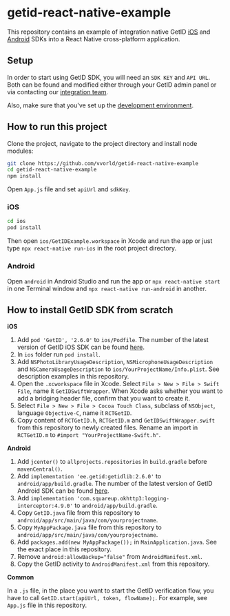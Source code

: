 # getid-react-native-example
This repository contains an example of integration native GetID [iOS](https://github.com/vvorld/getid-ios-sdk) and [Android](https://github.com/vvorld/getid-android-sdk) SDKs into a React Native cross-platform application.

## Setup
In order to start using GetID SDK, you will need an `SDK KEY` and `API URL`. Both can be found and modified either through your GetID admin panel or via contacting our [integration team](mailto:support@getid.ee).

Also, make sure that you've set up the [development environment](https://reactnative.dev/docs/environment-setup).

## How to run this project
Clone the project, navigate to the project directory and install node modules:
```bash
git clone https://github.com/vvorld/getid-react-native-example
cd getid-react-native-example
npm install
```

Open `App.js` file and set `apiUrl` and `sdkKey`.

### iOS
```bash
cd ios
pod install
```
Then open `ios/GetIDExample.workspace` in Xcode and run the app or just type `npx react-native run-ios` in the root project directory.

### Android
Open `android` in Android Studio and run the app or `npx react-native start` in one Terminal window and `npx react-native run-android` in another.

## How to install GetID SDK from scratch
**iOS**
1. Add `pod 'GetID', '2.6.0'` to `ios/Podfile`. The number of the latest version of GetID iOS SDK can be found [here](https://github.com/vvorld/getid-ios-sdk/releases).
2. In `ios` folder run `pod install`.
3. Add `NSPhotoLibraryUsageDescription`, `NSMicrophoneUsageDescription` and `NSCameraUsageDescription` to `ios/YourProjectName/Info.plist`. See description examples in this repository.
4. Open the `.xcworkspace` file in Xcode. Select `File > New > File > Swift File`, name it `GetIDSwiftWrapper`. When Xcode asks whether you want to add a bridging header file, confirm that you want to create it.
5. Select `File > New > File > Cocoa Touch Class`, subclass of `NSObject`, language `Objective-C`, name it `RCTGetID`.
6. Copy content of `RCTGetID.h`, `RCTGetID.m` and `GetIDSwiftWrapper.swift` from this repository to newly created files. Rename an import in `RCTGetID.m` to `#import "YourProjectName-Swift.h"`.

**Android**
1. Add `jcenter()` to `allprojects.repositories` in `build.gradle` before `mavenCentral()`.
2. Add `implementation 'ee.getid:getidlib:2.6.0'` to `android/app/build.gradle`. The number of the latest version of GetID Android SDK can be found [here](https://github.com/vvorld/getid-android-sdk/releases).
3. Add `implementation 'com.squareup.okhttp3:logging-interceptor:4.9.0'` to `android/app/build.gradle`.
4. Copy `GetID.java` file from this repository to `android/app/src/main/java/com/yourprojectname`.
5. Copy `MyAppPackage.java` file from this repository to `android/app/src/main/java/com/yourprojectname`.
6. Add `packages.add(new MyAppPackage());` in `MainApplication.java`. See the exact place in this repository.
7. Remove `android:allowBackup="false"` from `AndroidManifest.xml`.
8. Copy the GetID activity to `AndroidManifest.xml` from this repository.

**Common**

In a `.js` file, in the place you want to start the GetID verification flow, you have to call `GetID.start(apiUrl, token, flowName);`. For example, see `App.js` file in this repository.